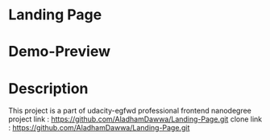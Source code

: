 # Landing Page
# Demo-Preview


# Description

This project is a part of udacity-egfwd professional frontend nanodegree
project link : https://github.com/AladhamDawwa/Landing-Page.git
clone link : https://github.com/AladhamDawwa/Landing-Page.git
